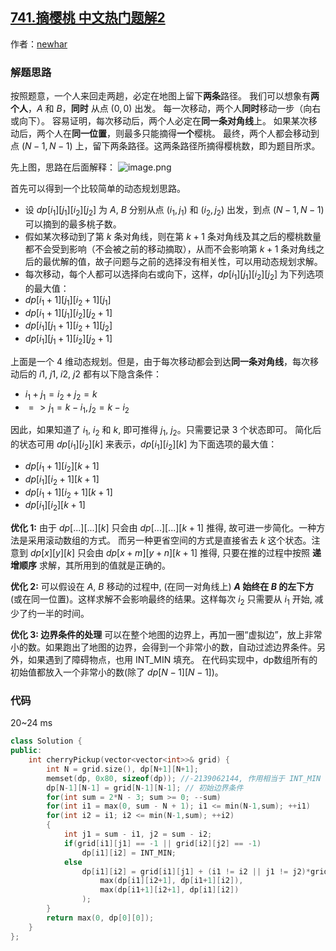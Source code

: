 ## [741.摘樱桃 中文热门题解2](https://leetcode.cn/problems/cherry-pickup/solutions/100000/dong-tai-gui-hua-xiang-xi-jie-xi-tu-jie-by-newhar)

作者：[newhar](https://leetcode.cn/u/newhar)

### 解题思路
按照题意，一个人来回走两趟，必定在地图上留下**两条**路径。
我们可以想象有**两个人**，$A$ 和 $B$，**同时** 从点 $(0,0)$ 出发。
每一次移动，两个人**同时**移动一步（向右或向下）。
容易证明，每次移动后，两个人必定在**同一条对角线**上。
如果某次移动后，两个人在**同一位置**，则最多只能摘得**一个**樱桃。
最终，两个人都会移动到点 $(N-1,N-1)$ 上，留下两条路径。这两条路径所摘得樱桃数，即为题目所求。

先上图，思路在后面解释：
![image.png](https://pic.leetcode-cn.com/db24f6fe8657ef2368c45ef0a7d1631a800a19632169def99329e62595c48ad3-image.png)

首先可以得到一个比较简单的动态规划思路。
- 设 $dp[i_1][j_1][i_2][j_2]$ 为 $A$, $B$ 分别从点 $(i_1, j_1)$ 和 $(i_2, j_2)$ 出发，到点 $(N-1,N-1)$ 可以摘到的最多桃子数。
- 假如某次移动到了第 $k$ 条对角线，则在第 $k + 1$ 条对角线及其之后的樱桃数量都不会受到影响（不会被之前的移动摘取），从而不会影响第 $k + 1$ 条对角线之后的最优解的值，故子问题与之前的选择没有相关性，可以用动态规划求解。
- 每次移动，每个人都可以选择向右或向下，这样，$dp[i_1][j_1][i_2][j_2]$ 为下列选项的最大值：
- $dp[i_1 + 1][j_1][i_2 + 1][j_1]$
- $dp[i_1 + 1][j_1][i_2][j_2 + 1]$
- $dp[i_1][j_1 + 1][i_2 + 1][j_2]$
- $dp[i_1][j_1 + 1][i_2][j_2 + 1]$

上面是一个 4 维动态规划。但是，由于每次移动都会到达**同一条对角线**，每次移动后的 $i1$, $j1$, $i2$, $j2$ 都有以下隐含条件：
- $i_1 + j_1 = i_2 + j_2 = k$
- $=> j_1 = k - i_1, j_2 = k - i_2$

因此，如果知道了 $i_1$, $i_2$ 和 $k$, 即可推得 $j_1$, $j_2$。只需要记录 3 个状态即可。
简化后的状态可用 $dp[i_1][i_2][k]$ 来表示，$dp[i_1][i_2][k]$ 为下面选项的最大值：
- $dp[i_1+1][i_2][k+1]$
- $dp[i_1][i_2+1][k+1]$
- $dp[i_1+1][i_2+1][k+1]$
- $dp[i_1][i_2][k+1]$

**优化 1:** 由于 $dp[...][...][k]$ 只会由 $dp[...][...][k+1]$ 推得, 故可进一步简化。一种方法是采用滚动数组的方式。
而另一种更省空间的方式是直接省去 $k$ 这个状态。注意到 $dp[x][y][k]$ 只会由 $dp[x+m][y+n][k+1]$ 推得, 只要在推的过程中按照 **递增顺序** 求解，其所用到的值就是正确的。

**优化 2:** 可以假设在 $A$, $B$ 移动的过程中, (在同一对角线上) **$A$ 始终在 $B$ 的左下方** (或在同一位置)。这样求解不会影响最终的结果。这样每次 $i_2$ 只需要从 $i_1$ 开始, 减少了约一半的时间。

**优化 3: 边界条件的处理** 可以在整个地图的边界上，再加一圈“虚拟边”，放上非常小的数。如果跑出了地图的边界，会得到一个非常小的数，自动过滤边界条件。另外，如果遇到了障碍物点，也用 INT_MIN 填充。
在代码实现中，dp数组所有的初始值都放入一个非常小的数(除了 $dp[N-1][N-1]$)。

### 代码
20~24 ms
```cpp
class Solution {
public:
    int cherryPickup(vector<vector<int>>& grid) {
        int N = grid.size(), dp[N+1][N+1];
        memset(dp, 0x80, sizeof(dp)); //-2139062144, 作用相当于 INT_MIN
        dp[N-1][N-1] = grid[N-1][N-1]; // 初始边界条件
        for(int sum = 2*N - 3; sum >= 0; --sum)
        for(int i1 = max(0, sum - N + 1); i1 <= min(N-1,sum); ++i1)
        for(int i2 = i1; i2 <= min(N-1,sum); ++i2)
        {
            int j1 = sum - i1, j2 = sum - i2;
            if(grid[i1][j1] == -1 || grid[i2][j2] == -1) 
                dp[i1][i2] = INT_MIN;
            else
                dp[i1][i2] = grid[i1][j1] + (i1 != i2 || j1 != j2)*grid[i2][j2] + max(
                    max(dp[i1][i2+1], dp[i1+1][i2]), 
                    max(dp[i1+1][i2+1], dp[i1][i2])
                );
        }
        return max(0, dp[0][0]);     
    }
};
```